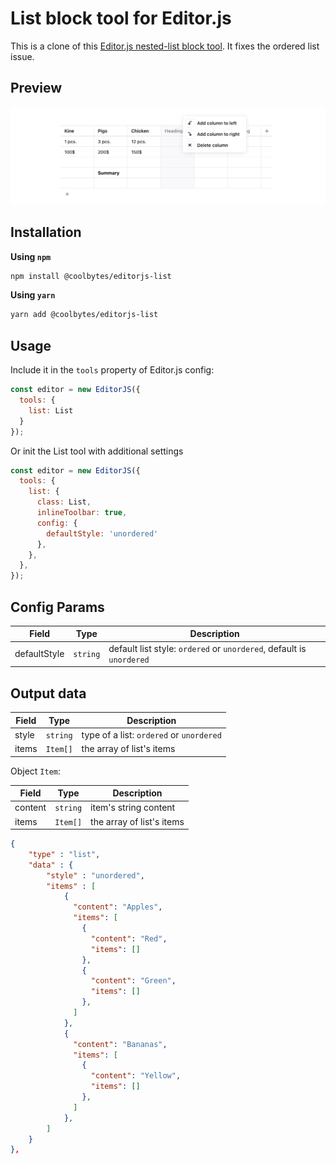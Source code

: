 # List block tool for Editor.js

This is a clone of this [Editor.js nested-list block tool](https://github.com/editor-js/nested-list/). It fixes the ordered list issue.

## Preview

![list](assets/68747470733a2f2f636170656c6c612e706963732f34313239346365632d613262332d343135372d383339392d6666656665643364386666642e6a7067.jpeg)

## Installation

**Using `npm`**

```sh
npm install @coolbytes/editorjs-list
```

**Using `yarn`**

```sh
yarn add @coolbytes/editorjs-list
```

## Usage

Include it in the `tools` property of Editor.js config:

```js
const editor = new EditorJS({
  tools: {
    list: List
  }
});
```

Or init the List tool with additional settings

```javascript
const editor = new EditorJS({
  tools: {
    list: {
      class: List,
      inlineToolbar: true,
      config: {
        defaultStyle: 'unordered'
      },
    },
  },
});
```

## Config Params

| Field        | Type     | Description                                                    |
|--------------|----------|----------------------------------------------------------------|
| defaultStyle | `string` | default list style: `ordered` or `unordered`, default is `unordered` |

## Output data

| Field | Type      | Description                              |
| ----- | --------- | ---------------------------------------- |
| style | `string`  | type of a list: `ordered` or `unordered` |
| items | `Item[]`  | the array of list's items                |

Object `Item`:

| Field   | Type      | Description               |
| ------- | --------- | ------------------------- |
| content | `string`  | item's string content     |
| items   | `Item[]`  | the array of list's items |


```json
{
    "type" : "list",
    "data" : {
        "style" : "unordered",
        "items" : [
            {
              "content": "Apples",
              "items": [
                {
                  "content": "Red",
                  "items": []
                },
                {
                  "content": "Green",
                  "items": []
                },
              ]
            },
            {
              "content": "Bananas",
              "items": [
                {
                  "content": "Yellow",
                  "items": []
                },
              ]
            },
        ]
    }
},
```